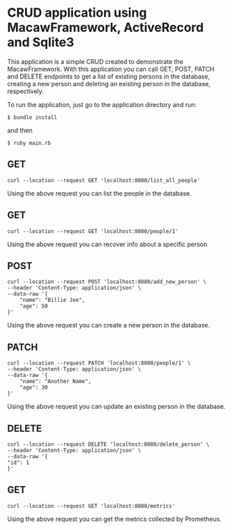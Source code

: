 # CRUD application using MacawFramework, ActiveRecord and Sqlite3

This application is a simple CRUD created to demonstrate the MacawFramework. With this application
you can call GET, POST, PATCH and DELETE endpoints to get a list of existing persons in the database, creating
a new person and deleting an existing person in the database, respectively.

To run the application, just go to the application directory and run:

```shell
$ bundle install
```
and then
```shell
$ ruby main.rb
```

## GET
```curl
curl --location --request GET 'localhost:8080/list_all_people'
```
Using the above request you can list the people in the database.

## GET
```curl
curl --location --request GET 'localhost:8080/people/1'
```
Using the above request you can recover info about a specific person

## POST
```curl
curl --location --request POST 'localhost:8080/add_new_person' \
--header 'Content-Type: application/json' \
--data-raw '{
    "name": "Billie Joe",
    "age": 50
}'
```
Using the above request you can create a new person in the database.

## PATCH
```curl
curl --location --request PATCH 'localhost:8080/people/1' \
--header 'Content-Type: application/json' \
--data-raw '{
    "name": "Another Name",
    "age": 30
}'
```
Using the above request you can update an existing person in the database.

## DELETE
```curl
curl --location --request DELETE 'localhost:8080/delete_person' \
--header 'Content-Type: application/json' \
--data-raw '{
"id": 1
}'
```

## GET
```curl
curl --location --request GET 'localhost:8080/metrics'
```

Using the above request you can get the metrics collected by Prometheus.
